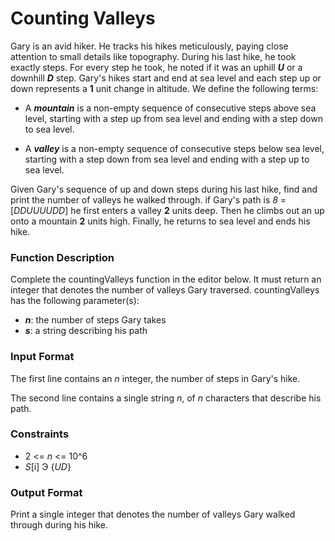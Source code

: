 # Counting Valleys

Gary is an avid hiker. He tracks his hikes meticulously, paying close attention to small details like
topography. During his last hike, he took exactly steps. For every step he took, he noted if it was an uphill ***U***
or a downhill ***D*** step. Gary's hikes start and end at sea level and each step up or down represents a **1** unit change in altitude. We define the following terms:

* A  ***mountain*** is a non-empty sequence of consecutive steps above sea level, starting with a step up from
sea level and ending with a step down to sea level.

* A ***valley*** is a non-empty sequence of consecutive steps below sea level, starting with a step down from
sea level and ending with a step up to sea level.

Given Gary's sequence of up and down steps during his last hike, find and print the number of valleys he
walked through. if Gary's path is *8* = [*DDUUUUDD*] he first enters a valley **2** units deep. Then he climbs out an up onto a mountain **2** units high. Finally, he returns to sea level and ends his hike.

### Function Description
Complete the countingValleys function in the editor below. It must return an integer that denotes the number of valleys Gary traversed.
countingValleys has the following parameter(s):

* ***n***: the number of steps Gary takes
* ***s***: a string describing his path

### Input Format

The first line contains an *n* integer, the number of steps in Gary's hike.

The second line contains a single string *n*, of *n* characters that describe his path.

### Constraints
* 2 <= *n* <= 10^6
* *S*[i] Э {*UD*}

### Output Format

Print a single integer that denotes the number of valleys Gary walked through during his hike.
